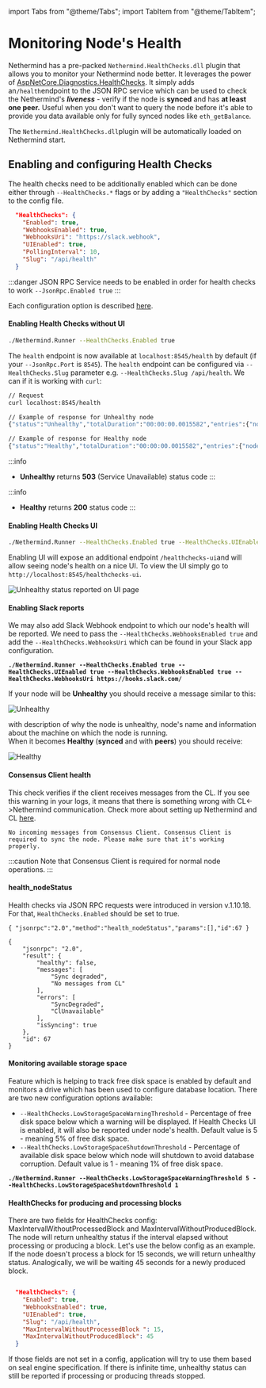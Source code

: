 import Tabs from "@theme/Tabs";
import TabItem from "@theme/TabItem";

# Monitoring Node's Health

Nethermind has a pre-packed `Nethermind.HealthChecks.dll` plugin that allows you to monitor your Nethermind node better.
It leverages the power
of [AspNetCore.Diagnostics.HealthChecks](https://github.com/Xabaril/AspNetCore.Diagnostics.HealthChecks). It simply adds
an`/health`endpoint to the JSON RPC service which can be used to check the Nethermind's _**liveness** -_ verify if the
node is **synced** and has **at least one peer.** Useful when you don't want to query the node before it's able to
provide you data available only for fully synced nodes like `eth_getBalance`.

The `Nethermind.HealthChecks.dll`plugin will be automatically loaded on Nethermind start.

## Enabling and configuring Health Checks

The health checks need to be additionally enabled which can be done either through `--HealthChecks.*` flags or by adding
a `"HealthChecks"` section to the config file.&#x20;

``` json title="HealthChecks config section example" 
  "HealthChecks": {
    "Enabled": true,
    "WebhooksEnabled": true,
    "WebhooksUri": "https://slack.webhook",
    "UIEnabled": true,
    "PollingInterval": 10,
    "Slug": "/api/health"
  }
```

:::danger
JSON RPC Service needs to be enabled in order for health checks to work `--JsonRpc.Enabled true`
:::

Each configuration option is described [here](configuration/healthchecks.md).

#### Enabling Health Checks without UI&#x20;

```bash
./Nethermind.Runner --HealthChecks.Enabled true
```

The `health` endpoint is now available at `localhost:8545/health`  by default (if your `--JsonRpc.Port` is `8545`).
The `health` endpoint can be configured via `--HealthChecks.Slug` parameter e.g. `--HealthChecks.Slug /api/health`. We
can if it is working with `curl`:

```bash
// Request
curl localhost:8545/health

// Example of response for Unhealthy node
{"status":"Unhealthy","totalDuration":"00:00:00.0015582","entries":{"node-health":{"data":{},"description":"The node has 0 peers connected","duration":"00:00:00.0003881","status":"Unhealthy","tags":[]}}}

// Example of response for Healthy node
{"status":"Healthy","totalDuration":"00:00:00.0015582","entries":{"node-health":{"data":{},"description":"The node is now fully synced with a network, number of peers: 99","duration":"00:00:00.0003881","status":"Healthy","tags":[]}}}
```

:::info

* **Unhealthy** returns **503** (Service Unavailable) status code
:::

:::info
* **Healthy** returns **200** status code
:::

#### Enabling Health Checks UI

```bash
./Nethermind.Runner --HealthChecks.Enabled true --HealthChecks.UIEnabled true
```

Enabling UI will expose an additional endpoint `/healthchecks-ui`and will allow seeing node's health on a nice UI. To
view the UI simply go to `http://localhost:8545/healthchecks-ui`.

![Unhealthy status reported on UI page](</img/image(76).png>)

#### Enabling Slack reports

We may also add Slack Webhook endpoint to which our node's health will be reported. We need to pass
the `--HealthChecks.WebhooksEnabled true` and add the `--HealthChecks.WebhooksUri` which can be found in your Slack app
configuration.

<pre class="language-bash"><code class="lang-bash"><strong>./Nethermind.Runner --HealthChecks.Enabled true --HealthChecks.UIEnabled true --HealthChecks.WebhooksEnabled true --HealthChecks.WebhooksUri https://hooks.slack.com/
</strong></code></pre>

If your node will be **Unhealthy** you should receive a message similar to this:

![Unhealthy](/img/unhealthy.png)

with description of why the node is unhealthy, node's name and information about the machine on which the node is
running.\
When it becomes **Healthy** (**synced** and with **peers**) you should receive:

![Healthy](</img/image(46).png>)

#### Consensus Client health

This check verifies if the client receives messages from the CL. If you see this warning in your logs, it means that
there is something wrong with CL<->Nethermind communication. Check more about setting up Nethermind and
CL [here](../01-getting-started/first-steps-with-nethermind/running-nethermind-post-merge.mdx).

```
No incoming messages from Consensus Client. Consensus Client is required to sync the node. Please make sure that it's working properly.
```

:::caution
Note that Consensus Client is required for normal node operations.
:::

#### health\_nodeStatus

Health checks via JSON RPC requests were introduced in version v.1.10.18. For that,  `HealthChecks.Enabled` should be
set to true.

<Tabs>
<TabItem value="request" label="Request">


```
{ "jsonrpc":"2.0","method":"health_nodeStatus","params":[],"id":67 }
```

</TabItem>
<TabItem label="Response" value="response">


```
{
    "jsonrpc": "2.0",
    "result": {
        "healthy": false,
        "messages": [
            "Sync degraded",
            "No messages from CL"
        ],
        "errors": [
            "SyncDegraded",
            "ClUnavailable"
        ],
        "isSyncing": true
    },
    "id": 67
}
```

</TabItem>
</Tabs>


#### Monitoring available storage space

Feature which is helping to track free disk space is enabled by default and monitors a drive which has been used to
configure database location. There are two new configuration options available:

* `--HealthChecks.LowStorageSpaceWarningThreshold` - Percentage of free disk space below which a warning will be
  displayed. If Health Checks UI is enabled, it will also be reported under node's health. Default value is 5 - meaning
  5% of free disk space.
* `--HealthChecks.LowStorageSpaceShutdownThreshold` - Percentage of available disk space below which node will shutdown
  to avoid database corruption. Default value is 1 - meaning 1% of free disk space.

<pre><code><strong>./Nethermind.Runner --HealthChecks.LowStorageSpaceWarningThreshold 5 --HealthChecks.LowStorageSpaceShutdownThreshold 1
</strong></code></pre>

#### HealthChecks for producing and processing blocks

There are two fields for HealthChecks config: MaxIntervalWithoutProcessedBlock and MaxIntervalWithoutProducedBlock. The
node will return unhealthy status if the interval elapsed without processing or producing a block. Let's use the below
config as an example. If the node doesn't process a block for 15 seconds, we will return unhealthy status. Analogically,
we will be waiting 45 seconds for a newly produced block.

``` json title="HealthChecks config section example" 

  "HealthChecks": {
    "Enabled": true,
    "WebhooksEnabled": true,
    "UIEnabled": true,
    "Slug": "/api/health",
    "MaxIntervalWithoutProcessedBlock ": 15,
    "MaxIntervalWithoutProducedBlock": 45
  }
```

If those fields are not set in a config, application will try to use them based on seal engine specification. If there
is infinite time, unhealthy status can still be reported if processing or producing threads stopped.
